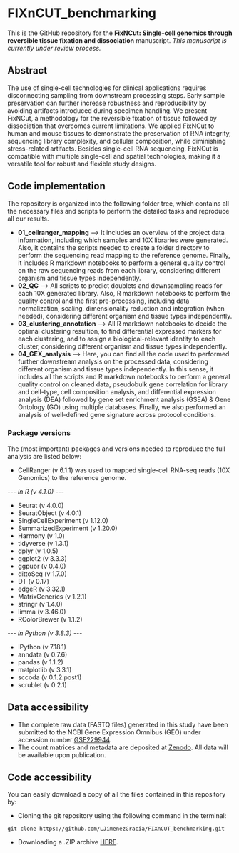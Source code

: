 # FIXnCUT_benchmarking

This is the GitHub repository for the **FixNCut: Single-cell genomics through reversible tissue fixation and dissociation** manuscript.
*This manuscript is currently under review process.*


## Abstract

The use of single-cell technologies for clinical applications requires disconnecting sampling from downstream processing steps. Early sample preservation can further increase robustness and reproducibility by avoiding artifacts introduced during specimen handling. We present FixNCut, a methodology for the reversible fixation of tissue followed by dissociation that overcomes current limitations. We applied FixNCut to human and mouse tissues to demonstrate the preservation of RNA integrity, sequencing library complexity, and cellular composition, while diminishing stress-related artifacts. Besides single-cell RNA sequencing, FixNCut is compatible with multiple single-cell and spatial technologies, making it a versatile tool for robust and flexible study designs.


## Code implementation

The repository is organized into the following folder tree, which contains all the necessary files and scripts to perform the detailed tasks and reproduce all our results.

* **01_cellranger_mapping** --> It includes an overview of the project data information, including which samples and 10X libraries were generated. Also, it contains the scripts needed to create a folder directory to perform the sequencing read mapping to the reference genome. Finally, it includes R markdown notebooks to perform a general quality control on the raw sequencing reads from each library, considering different organism and tissue types independently.
* **02_QC** --> All scripts to predict doublets and downsampling reads for each 10X generated library. Also, R markdown notebooks to perform the quality control and the first pre-processing, including data normalization, scaling, dimensionality reduction and integration (when needed), considering different organism and tissue types independently.
* **03_clustering_annotation** --> All R markdown notebooks to decide the optimal clustering resultion, to find differential expressed markers for each clustering, and to assign a biological-relevant identity to each cluster, considering different organism and tissue types independently.
* **04_GEX_analysis** --> Here, you can find all the code used to performed further downstream analysis on the processed data, considering different organism and tissue types independently. In this sense, it includes all the scripts and R markdown notebooks to perform a general quality control on cleaned data, pseudobulk gene correlation for library and cell-type, cell composition analysis, and differential expression analysis (DEA) followed by gene set enrichment analysis (GSEA) & Gene Ontology (GO) using multiple databases. Finally, we also performed an analysis of well-defined gene signature across protocol conditions.

### Package versions

The (most important) packages and versions needed to reproduce the full analysis are listed below:

* CellRanger (v 6.1.1) was used to mapped single-cell RNA-seq reads (10X Genomics) to the reference genome.

*--- in R (v 4.1.0) ---*
* Seurat (v 4.0.0)
* SeuratObject (v 4.0.1)
* SingleCellExperiment (v 1.12.0)
* SummarizedExperiment (v 1.20.0)
* Harmony (v 1.0)
* tidyverse (v 1.3.1)
* dplyr (v 1.0.5)
* ggplot2 (v 3.3.3)
* ggpubr (v 0.4.0)
* dittoSeq (v 1.7.0)
* DT (v 0.17)
* edgeR (v 3.32.1)
* MatrixGenerics (v 1.2.1)
* stringr (v 1.4.0)
* limma (v 3.46.0)
* RColorBrewer (v 1.1.2)

*--- in Python (v 3.8.3) ---*
* IPython (v 7.18.1)
* anndata (v 0.7.6)
* pandas (v 1.1.2)
* matplotlib (v 3.3.1)
* sccoda (v 0.1.2.post1)
* scrublet (v 0.2.1)


## Data accessibility

* The complete raw data (FASTQ files) generated in this study have been submitted to the NCBI Gene Expression Omnibus (GEO) under accession number [GSE229944](https://www.ncbi.nlm.nih.gov/geo/query/acc.cgi?acc=GSE229944).
* The count matrices and metadata are deposited at [Zenodo](https://zenodo.org/record/7837624#.ZD5RuI5BxH4).
All data will be available upon publication.


## Code accessibility

You can easily download a copy of all the files contained in this repository by:

* Cloning the git repository using the following command in the terminal:

`git clone https://github.com/LJimenezGracia/FIXnCUT_benchmarking.git`

* Downloading a .ZIP archive [HERE](https://github.com/LJimenezGracia/FIXnCUT_benchmarking/archive/refs/heads/main.zip).
